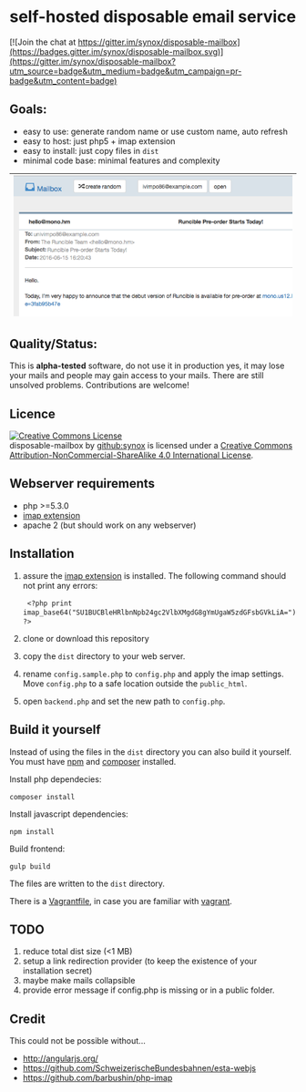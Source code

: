 # self-hosted disposable email service

[![Join the chat at https://gitter.im/synox/disposable-mailbox](https://badges.gitter.im/synox/disposable-mailbox.svg)](https://gitter.im/synox/disposable-mailbox?utm_source=badge&utm_medium=badge&utm_campaign=pr-badge&utm_content=badge)

## Goals:
 * easy to use: generate random name or use custom name, auto refresh
 * easy to host: just php5 + imap extension
 * easy to install: just copy files in `dist`
 * minimal code base: minimal features and complexity

| ![Screenshot](screenshot.png)        | 
| ------------- | 


## Quality/Status:
This is **alpha-tested** software, do not use it in production yes, it may lose your mails and people may gain access to your mails. There are still unsolved problems. Contributions are welcome!

## Licence
<a rel="license" href="http://creativecommons.org/licenses/by-nc-sa/4.0/"><img alt="Creative Commons License" style="border-width:0" src="https://i.creativecommons.org/l/by-nc-sa/4.0/88x31.png" /></a><br /><span xmlns:dct="http://purl.org/dc/terms/" property="dct:title">disposable-mailbox</span> by <a xmlns:cc="http://creativecommons.org/ns#" href="https://github.com/synox/disposable-mailbox" property="cc:attributionName" rel="cc:attributionURL">github:synox</a> is licensed under a <a rel="license" href="http://creativecommons.org/licenses/by-nc-sa/4.0/">Creative Commons Attribution-NonCommercial-ShareAlike 4.0 International License</a>.

## Webserver requirements

* php >=5.3.0
* [imap extension](http://php.net/manual/book.imap.php)
* apache 2 (but should work on any webserver)

## Installation

1. assure the [imap extension](http://php.net/manual/book.imap.php) is installed. The following command should not print any errors:

        <?php print imap_base64("SU1BUCBleHRlbnNpb24gc2VlbXMgdG8gYmUgaW5zdGFsbGVkLiA="); ?>

2. clone or download this repository
3. copy the `dist` directory to your web server.
4. rename `config.sample.php` to `config.php` and apply the imap settings. Move `config.php` to a safe location outside the `public_html`.
5. open `backend.php` and set the new path to `config.php`.


## Build it yourself
Instead of using the files in the `dist` directory you can also build it yourself. You must have [npm](https://docs.npmjs.com/cli/install) and [composer](https://getcomposer.org/download/) installed.

Install php dependecies:

    composer install

Install javascript dependencies:

    npm install

Build frontend:

    gulp build

The files are written to the `dist` directory.

There is a [Vagrantfile](Vagrantfile), in case you are familiar  with [vagrant](https://www.vagrantup.com/).

## TODO
 1. reduce total dist size (<1 MB)
 1. setup a link redirection provider (to keep the existence of your installation secret)
 1. maybe make mails collapsible
 1. provide error message if config.php is missing or in a public folder. 
 
## Credit

This could not be possible without...

 * http://angularjs.org/
 * https://github.com/SchweizerischeBundesbahnen/esta-webjs
 * https://github.com/barbushin/php-imap
